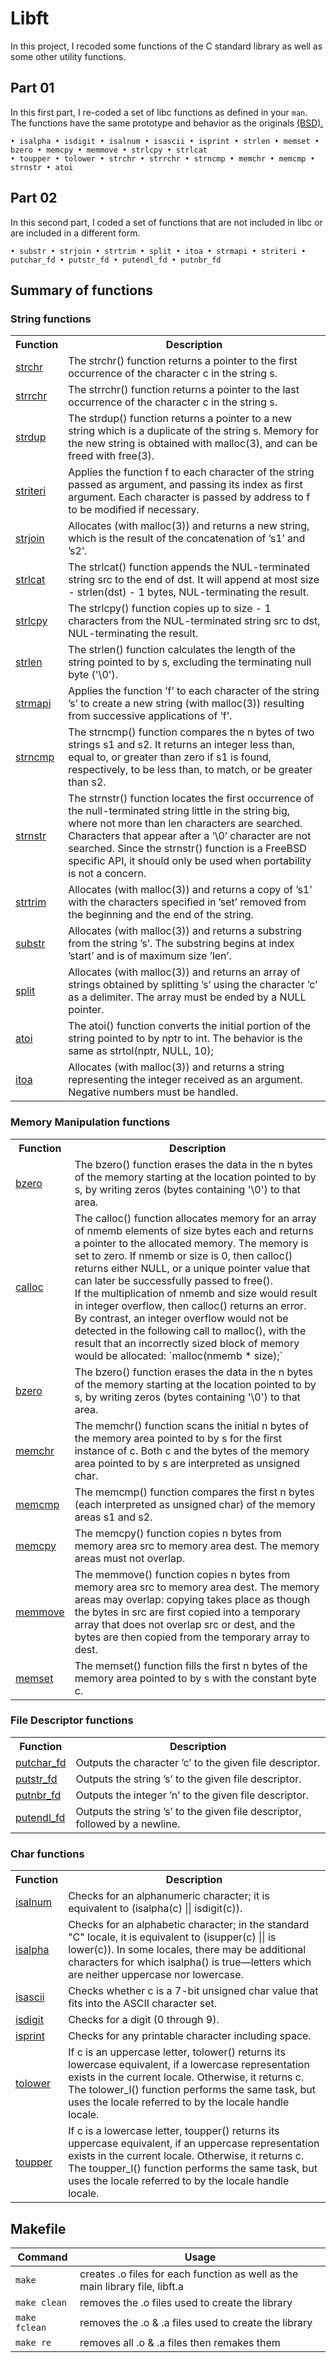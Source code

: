 # Libft
In this project, I recoded some functions of the C standard library as well as some other utility functions.

## Part 01

In this first part, I re-coded a set of libc functions as defined in your `man`. The functions have the same prototype and behavior as the originals <a href="https://www.freebsd.org/cgi/man.cgi">(BSD).</a>

```
• isalpha • isdigit • isalnum • isascii • isprint • strlen • memset • bzero • memcpy • memmove • strlcpy • strlcat
• toupper • tolower • strchr • strrchr • strncmp • memchr • memcmp • strnstr • atoi
```

## Part 02

In this second part, I coded a set of functions that are not included in libc or are included in a different form.

```
• substr • strjoin • strtrim • split • itoa • strmapi • striteri • putchar_fd • putstr_fd • putendl_fd • putnbr_fd
```

## Summary of functions

### String functions

<table>
  <tr>
    <th>Function</th>
    <th>Description</th>
  </tr>
  <tr>
    <td><a href="./ft_strchr.c"> strchr </a></td>
    <td>The strchr() function returns a pointer to the first occurrence of the character c in the string s.</td>
  </tr>
  <tr>
    <td><a href="./ft_strrchr.c"> strrchr </a></td>
    <td>The strrchr() function returns a pointer to the last occurrence of the character c in the string s.</td>
  </tr>
  <tr>
    <td><a href="./ft_strdup.c"> strdup </a></td>
    <td>The  strdup()  function  returns a pointer to a new string which is a duplicate of the string s.  Memory for the new string is obtained with malloc(3), and can be freed with free(3).</td>
  </tr>
  <tr>
    <td><a href="./ft_striteri.c"> striteri </a></td>
    <td>Applies the function f to each character of the string passed as argument, and passing its index as first argument. Each character is passed by address to f to be modified if necessary.</td>
  </tr>
  <tr>
    <td><a href="./ft_strjoin.c"> strjoin </a></td>
    <td>Allocates (with malloc(3)) and returns a new string, which is the result of the concatenation of ’s1’ and ’s2’.</td>
  </tr>
  <tr>
    <td><a href="./ft_strlcat.c"> strlcat </a></td>
    <td>The strlcat() function appends the NUL-terminated string src to the end of dst. It will append at most size - strlen(dst) - 1 bytes, NUL-terminating the result.</td>
  </tr>
  <tr>
    <td><a href="./ft_strlcpy.c"> strlcpy </a></td>
    <td>The strlcpy() function copies up to size - 1 characters from the NUL-terminated string src to dst, NUL-terminating the result.</td>
  </tr>
  <tr>
    <td><a href="./ft_strlen.c"> strlen </a></td>
    <td>The  strlen()  function  calculates  the  length  of the string pointed to by s, excluding the terminating null byte ('\0').</td>
  </tr>
  <tr>
    <td><a href="./ft_strmapi.c"> strmapi </a></td>
    <td>Applies the function ’f’ to each character of the string ’s’ to create a new string (with malloc(3)) resulting from successive applications of ’f’.</td>
  </tr>
  <tr>
    <td><a href="./ft_strncmp.c"> strncmp </a></td>
    <td>The strncmp() function compares the n bytes of two strings s1 and s2. It returns an integer less than, equal to, or greater than zero if s1 is found, respectively, to be less than, to match, or be greater than s2.</td>
  </tr>
  <tr>
    <td><a href="./ft_strnstr.c"> strnstr </a></td>
    <td>The strnstr() function locates the first occurrence of the null-terminated string little in the string big, where not more than len characters are searched. Characters that appear after a ‘\0’ character are not searched.  Since the strnstr() function is a FreeBSD specific API, it should only be used when portability is not a concern.</td>
  </tr>
  <tr>
    <td><a href="./ft_strtrim.c"> strtrim </a></td>
    <td>Allocates (with malloc(3)) and returns a copy of ’s1’ with the characters specified in ’set’ removed from the beginning and the end of the string.</td>
  </tr>
  <tr>
    <td><a href="./ft_substr.c"> substr </a></td>
    <td>Allocates (with malloc(3)) and returns a substring from the string ’s’. The substring begins at index ’start’ and is of maximum size ’len’.</td>
  </tr>
  <tr>
    <td><a href="./ft_split.c"> split </a></td>
    <td>Allocates (with malloc(3)) and returns an array of strings obtained by splitting ’s’ using the character ’c’ as a delimiter. The array must be ended by a NULL pointer.</td>
  </tr>
  <tr>
    <td><a href="./ft_atoi.c"> atoi </a></td>
    <td>The  atoi() function converts the initial portion of the string pointed to by nptr to int. The behavior is the same as strtol(nptr, NULL, 10);</td>
  </tr>
  <tr>
    <td><a href="./ft_itoa.c"> itoa </a></td>
    <td>Allocates (with malloc(3)) and returns a string representing the integer received as an argument. Negative numbers must be handled.</td>
  </tr>
</table>

### Memory Manipulation functions

<table>
  <tr>
    <th>Function</th>
    <th>Description</th>
  </tr>
  <tr>
    <td><a href="./ft_bzero.c"> bzero </a></td>
    <td>The bzero() function erases the data in the n bytes of the memory starting at the location pointed to by s, by writing zeros (bytes containing '\0') to that area.</td>
  </tr>
  <tr>
    <td><a href="./ft_calloc.c"> calloc </a></td>
    <td>The  calloc()  function  allocates memory for an array of nmemb elements of size bytes each and returns a pointer to the allocated memory. The memory is set to zero. If nmemb or size is 0, then calloc() returns either NULL, or a unique pointer value that can later be successfully passed to free(). <br/> If the multiplication of nmemb and size would result in integer overflow, then calloc() returns an error.  By contrast, an integer overflow would not be detected in the following call to malloc(), with the result that an incorrectly sized block of memory would be allocated: `malloc(nmemb * size);`</td>
  </tr>
  <tr>
    <td><a href="./ft_bzero.c"> bzero </a></td>
    <td>The bzero() function erases the data in the n bytes of the memory starting at the location pointed to by s, by writing zeros (bytes containing '\0') to that area.</td>
  </tr>
  <tr>
    <td><a href="./ft_memchr.c"> memchr </a></td>
    <td>The  memchr()  function  scans  the  initial n bytes of the memory area pointed to by s for the first instance of c. Both c and the bytes of the memory area pointed to by s are interpreted as unsigned char.</td>
  </tr>
  <tr>
    <td><a href="./ft_memcmp.c"> memcmp </a></td>
    <td>The memcmp() function compares the first n bytes (each interpreted as unsigned char) of the memory areas s1 and s2.</td>
  </tr>
  <tr>
    <td><a href="./ft_memcpy.c"> memcpy </a></td>
    <td>The  memcpy() function copies n bytes from memory area src to memory area dest.  The memory areas must not overlap.</td>
  </tr>
  <tr>
    <td><a href="./ft_memmove.c"> memmove </a></td>
    <td>The memmove() function copies n bytes from memory area src to memory area dest. The memory areas may overlap: copying takes place as though the bytes in src are first copied into a temporary array that does not overlap src or dest, and the bytes are then copied from the temporary array to dest.</td>
  </tr>
  <tr>
    <td><a href="./ft_memset.c"> memset </a></td>
    <td>The memset() function fills the first n bytes of the memory area pointed to by s with the constant byte c. </td>
  </tr>
</table>

### File Descriptor functions

<table>
  <tr>
    <th>Function</th>
    <th>Description</th>
  </tr>
  <tr>
    <td><a href="./ft_putchar_fd.c"> putchar_fd </a></td>
    <td>Outputs the character ’c’ to the given file descriptor.</td>
  </tr>
  <tr>
    <td><a href="./ft_putstr_fd.c"> putstr_fd </a></td>
    <td>Outputs the string ’s’ to the given file descriptor.</td>
  </tr>
  <tr>
    <td><a href="./ft_putnbr_fd.c"> putnbr_fd </a></td>
    <td>Outputs the integer ’n’ to the given file descriptor.</td>
  </tr>
  <tr>
    <td><a href="./ft_putendl_fd.c"> putendl_fd </a></td>
    <td>Outputs the string ’s’ to the given file descriptor, followed by a newline.</td>
  </tr>
</table>

### Char functions

<table>
  <tr>
    <th>Function</th>
    <th>Description</th>
  </tr>
  <tr>
    <td><a href="./ft_isalnum.c"> isalnum </a></td>
    <td>Checks for an alphanumeric character; it is equivalent to (isalpha(c) || isdigit(c)).</td>
  </tr>
  <tr>
    <td><a href="./ft_isalpha.c"> isalpha </a></td>
    <td>Checks  for  an  alphabetic  character;  in  the  standard "C" locale, it is equivalent to (isupper(c) || is lower(c)). In some locales, there may be additional characters for which isalpha() is true—letters which are neither uppercase nor lowercase.</td>
  </tr>
  <tr>
    <td><a href="./ft_isascii.c"> isascii </a></td>
    <td>Checks whether c is a 7-bit unsigned char value that fits into the ASCII character set.</td>
  </tr>
  <tr>
    <td><a href="./ft_isdigit.c"> isdigit </a></td>
    <td>Checks for a digit (0 through 9).</td>
  </tr>
  <tr>
    <td><a href="./ft_isprint.c"> isprint </a></td>
    <td>Checks for any printable character including space.</td>
  </tr>
  <tr>
    <td><a href="./ft_tolower.c"> tolower </a></td>
    <td>If c is an uppercase letter, tolower() returns its lowercase equivalent, if a lowercase representation exists in the current locale.  Otherwise, it returns c.  The tolower_l() function performs the same task, but uses the locale referred to by the locale handle locale.</td>
  </tr>
  <tr>
    <td><a href="./ft_toupper.c"> toupper </a></td>
    <td>If c is a lowercase letter, toupper() returns its uppercase equivalent, if an uppercase representation exists in the current locale.  Otherwise, it returns c. The toupper_l() function performs the same task, but uses the locale  referred to by the locale handle locale.</td>
  </tr>
</table>

## Makefile

| Command | Usage |
| --- | --- |
| `make` | creates .o files for each function as well as the main library file, libft.a |
| `make clean` | removes the .o files used to create the library |
| `make fclean` | removes the .o & .a files used to create the library |
| `make re` | removes all .o & .a files then remakes them |
